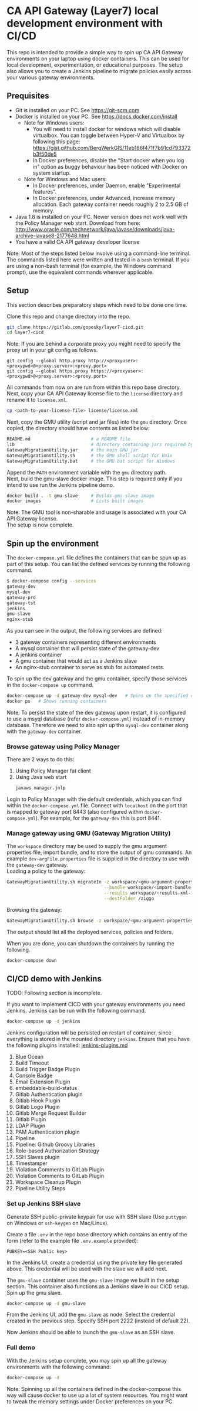 # CA API Gateway (Layer7) local development environment with CI/CD

This repo is intended to provide a simple way to spin up CA API Gateway environments on your laptop using docker containers. This can be used for local development, experimentation, or educational purposes. The setup also allows you to create a Jenkins pipeline to migrate policies easily across your various gateway environments.

## Prequisites
- Git is installed on your PC. See https://git-scm.com
- Docker is installed on your PC. See https://docs.docker.com/install
  - Note for Windows users:
    - You will need to install docker for windows which will disable virtualbox. You can toggle between Hyper-V and Virtualbox by following this page: https://gist.github.com/BergWerkGIS/11eb186f471f7b91cd793372b3f50de5
    - In Docker preferences, disable the "Start docker when you log in" option as buggy behaviour has been noticed with Docker on system startup.
  - Note for Windows and Mac users:
    - In Docker preferences, under Daemon, enable "Experimental features".
    - In Docker preferences, under Advanced, increase memory allocation. Each gateway container needs roughly 2 to 2.5 GB of memory.
- Java 1.8 is installed on your PC. Newer version does not work well with the Policy Manager web start.
  Download from here: http://www.oracle.com/technetwork/java/javase/downloads/java-archive-javase8-2177648.html
- You have a valid CA API gateway developer license

Note: Most of the steps listed below involve using a command-line terminal. The commands listed here were written and tested in a `bash` terminal. If you are using a non-bash terminal (for example, the Windows command prompt), use the equivalent commands wherever applicable.

## Setup
This section describes preparatory steps which need to be done one time.

Clone this repo and change directory into the repo. 
```bash
git clone https://gitlab.com/goposky/layer7-cicd.git
cd layer7-cicd
```
Note: If you are behind a corporate proxy you might need to specify the proxy url in your git config as follows.
```
git config --global http.proxy http://<proxyuser>:<proxypwd>@<proxy.server>:<proxy.port>
git config --global https.proxy https://<proxyuser>:<proxypwd>@<proxy.server>:<proxy.port>
```

All commands from now on are run from within this repo base directory.\
Next, copy your CA API Gateway license file to the `license` directory and rename it to `license.xml`.
```bash
cp <path-to-your-license-file> license/license.xml
```
Next, copy the GMU utility (script and jar files) into the `gmu` directory. Once copied, the directory should have contents as listed below:
```bash
README.md                       # a README file
lib                             # directory containing jars required by GMU
GatewayMigrationUtility.jar     # the main GMU jar
GatewayMigrationUtility.sh      # the GMU shell script for Unix
GatewayMigrationUtility.bat     # the GMU bat script for Windows
```
Append the `PATH` environment variable with the `gmu` directory path.\
Next, build the gmu-slave docker image. This step is required only if you intend to use run the Jenkins pipeline demo.
```bash
docker build . -t gmu-slave     # Builds gmu-slave image
docker images                   # Lists built images
```
Note: The GMU tool is non-sharable and usage is associated with your CA API Gateway license.\
The setup is now complete. 
## Spin up the environment
The `docker-compose.yml` file defines the containers that can be spun up as part of this setup. You can list the defined services by running the following command.
```bash
$ docker-compose config --services
gateway-dev
mysql-dev
gateway-prd
gateway-tst
jenkins
gmu-slave
nginx-stub
```
As you can see in the output, the following services are defined:
- 3 gateway containers representing different environments
- A mysql container that will persist state of the gateway-dev
- A jenkins container
- A gmu container that would act as a Jenkins slave
- An nginx-stub container to serve as stub for automated tests.

To spin up the dev gateway and the gmu container, specify those services in the `docker-compose up` command.
```bash
docker-compose up -d gateway-dev mysql-dev   # Spins up the specified containers
docker ps   # Shows running containers
```
Note: To persist the state of the dev gateway upon restart, it is configured to use a msyql database (refer `docker-compose.yml`) instead of in-memory database. Therefore we need to also spin up the `mysql-dev` container along with the `gateway-dev` container.
### Browse gateway using Policy Manager
There are 2 ways to do this:
1. Using Policy Manager fat client
2. Using Java web start
   ```bash
   javaws manager.jnlp
   ```
Login to Policy Manager with the default credentials, which you can find within the `docker-compose.yml` file. Connect with `localhost` on the port that is mapped to gateway port 8443 (also configured within `docker-compose.yml`). For example, for the `gateway-dev` this is port 8441.

### Manage gateway using GMU (Gateway Migration Utility)
The `workspace` directory may be used to supply the gmu argument properties file, import bundle, and to store the output of gmu commands. An example `dev-argFile.properties` file is supplied in the directory to use with the `gateway-dev` gateway.\
Loading a policy to the gateway:
```bash
GatewayMigrationUtility.sh migrateIn -z workspace/<gmu-argument-properties-filename> \
                                     --bundle workspace/<import-bundle-xml-filename> \
                                     --results workspace/<results-xml-filename> \
                                     --destFolder /ziggo
```
Browsing the gateway:
```bash
GatewayMigrationUtility.sh browse -z workspace/<gmu-argument-properties-filename> -r -showIds
```
The output should list all the deployed services, policies and folders.

When you are done, you can shutdown the containers by running the following.
```bash
docker-compose down
```

## CI/CD demo with Jenkins
TODO: Following section is incomplete.

If you want to implement CICD with your gateway environments you need Jenkins. Jenkins can be run with the following command. 
```bash
docker-compose up -d jenkins
```
Jenkins configuration will be persisted on restart of container, since everything is stored in the mounted directory `jenkins`. Ensure that you have the following plugins installed:
[jenkins-plugins.md](jenkins-plugins.md)
1. Blue Ocean 
2. Build Timeout 
3. Build Trigger Badge Plugin 
4. Console Badge 
5. Email Extension Plugin 
6. embeddable-build-status 
7. Gitlab Authentication plugin 
8. Gitlab Hook Plugin 
9. Gitlab Logo Plugin 
10. Gitlab Merge Request Builder 
11. Gitlab Plugin 
12. LDAP Plugin 
13. PAM Authentication plugin 
14. Pipeline 
15. Pipeline: Github Groovy Libraries 
16. Role-based Authorization Strategy 
17. SSH Slaves plugin 
18. Timestamper 
19. Violation Comments to GitLab Plugin 
20. Violation Comments to GitLab Plugin 
21. Workspace Cleanup Plugin
22. Pipeline Utility Steps

### Set up Jenkins SSH slave
Generate SSH public-private keypair for use with SSH slave (Use `puttygen` on Windows or `ssh-keygen` on Mac/Linux).

Create a file `.env` in the repo base directory which contains an entry of the form (refer to the example file `.env.example` provided):
```
PUBKEY=<SSH Public key>
```
In the Jenkins UI, create a credential using the private key file generated above. This credential will be used with the slave we will add next.

The `gmu-slave` container uses the `gmu-slave` image we built in the setup section. This container also functions as a Jenkins slave in our CICD setup. Spin up the gmu slave.
```bash
docker-compose up -d gmu-slave
```
From the Jenkins UI, add the `gmu-slave` as node. Select the credential created in the previous step. Specify SSH port 2222 (instead of default 22).

Now Jenkins should be able to launch the `gmu-slave` as an SSH slave.

### Full demo
With the Jenkins setup complete, you may spin up all the gateway environments with the following command:
```bash
docker-compose up -d
```
Note: Spinning up all the containers defined in the docker-compose this way will cause docker to use up a lot of system resources. You might want to tweak the memory settings under Docker preferences on your PC.
